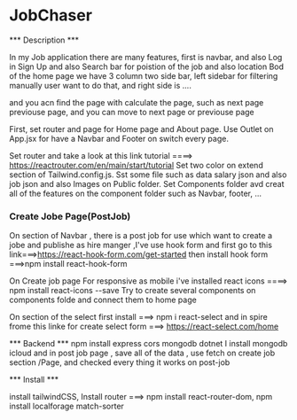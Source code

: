 

# JobChaser


*** Description ***

In my Job application there are many features, first is navbar, and also Log in Sign Up
and also Search bar for poistion of the job and also location
Bod of the home page we have 3 column two side bar, left sidebar for filtering manually user want to do that, and right side is ....

and you acn find the page with calculate the page, such as next page previouse page, and you can move to next page or previouse page 


First, set router  and page for Home page and About page.
Use Outlet on App.jsx for have a Navbar and Footer on switch every page.

Set router and take a look at this link tutorial ====> https://reactrouter.com/en/main/start/tutorial
Set two color on extend section  of Tailwind.config.js.
Sst some file such as data salary json and also job json and also Images on Public folder.
Set Components folder avd creat all of the features on the component folder such as Navbar, footer, ...

### Create Jobe Page(PostJob) ###
On section of Navbar , there is a post job for use which want to create a jobe and publishe as hire manger ,I've use  hook form and first go to this link===>https://react-hook-form.com/get-started
then install hook form ===>npm install react-hook-form

On Create job page
For responsive as mobile i've installed react icons ====> npm install react-icons --save
Try to create several components on components folde and connect them to home page 

On section of the select first install ===> npm i react-select
and in spire frome this linke for create select form ===> https://react-select.com/home



*** Backend ***
npm install express cors mongodb dotnet 
I install  mongodb icloud and in post job page , save all of the data , use fetch on create job section /Page, and checked every thing it works on post-job



*** Install ***

install tailwindCSS,
Install router ===>  npm install react-router-dom,    npm install localforage match-sorter

